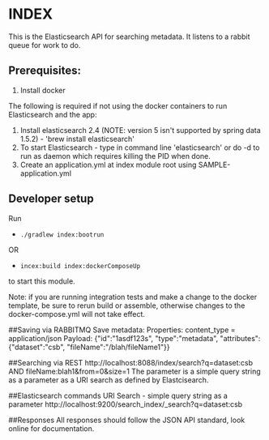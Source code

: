 # INDEX
This is the Elasticsearch API for searching metadata.  It listens to a rabbit queue for work to do.

## Prerequisites:
1. Install docker

The following is required if not using the docker containers to run Elasticsearch and the app:
1. Install elasticsearch 2.4 (NOTE: version 5 isn't supported by spring data 1.5.2) - 'brew install elasticsearch'
1. To start Elasticsearch - type in command line 'elasticsearch' or do -d to run as daemon which requires killing the PID when done.
1. Create an application.yml at index module root using SAMPLE-application.yml

## Developer setup
Run
-  ```./gradlew index:bootrun```

OR
-  ```incex:build index:dockerComposeUp``` 

to start this module.

Note: if you are running integration tests and make a change to the docker template, be sure to rerun build or assemble, otherwise changes to the docker-compose.yml will not take effect.

##Saving via RABBITMQ
Save metadata:
Properties: content_type = application/json
Payload: {"id":"1asdf123s", "type":"metadata", "attributes": {"dataset":"csb", "fileName":"/blah/fileName1"}}

##Searching via REST
http://localhost:8088/index/search?q=dataset:csb AND fileName:blah1&from=0&size=1
The parameter is a simple query string as a parameter as a URI search as defined by Elastcisearch.

##Elasticsearch commands
URI Search - simple query string as a parameter
http://localhost:9200/search_index/_search?q=dataset:csb

##Responses
All responses should follow the JSON API standard, look online for documentation.
